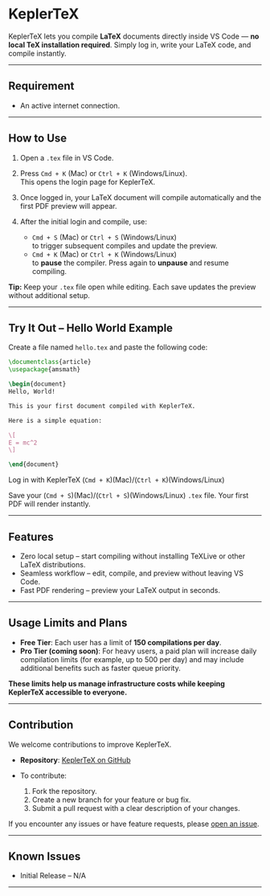 # KeplerTeX

KeplerTeX lets you compile **LaTeX** documents directly inside VS Code — **no local TeX installation required**.
Simply log in, write your LaTeX code, and compile instantly.

---

## Requirement

* An active internet connection.

---

## How to Use

1. Open a `.tex` file in VS Code.
2. Press `Cmd + K` (Mac) or `Ctrl + K` (Windows/Linux).  
   This opens the login page for KeplerTeX.
3. Once logged in, your LaTeX document will compile automatically and the first PDF preview will appear.
4. After the initial login and compile, use:

   * `Cmd + S` (Mac) or `Ctrl + S` (Windows/Linux)  
     to trigger subsequent compiles and update the preview.
   * `Cmd + K` (Mac) or `Ctrl + K` (Windows/Linux)  
     to **pause** the compiler. Press again to **unpause** and resume compiling.

**Tip:** Keep your `.tex` file open while editing. Each save updates the preview without additional setup.


---

## Try It Out – Hello World Example

Create a file named `hello.tex` and paste the following code:

```latex
\documentclass{article}
\usepackage{amsmath}

\begin{document}
Hello, World!  

This is your first document compiled with KeplerTeX.  

Here is a simple equation:

\[
E = mc^2
\]

\end{document}
```

Log in with KeplerTeX (`Cmd + K`)(Mac)/(`Ctrl + K`)(Windows/Linux) 

Save your (`Cmd + S`)(Mac)/(`Ctrl + S`)(Windows/Linux) `.tex` file. Your first PDF will render instantly.

---

## Features

* Zero local setup – start compiling without installing TeXLive or other LaTeX distributions.
* Seamless workflow – edit, compile, and preview without leaving VS Code.
* Fast PDF rendering – preview your LaTeX output in seconds.

---

## Usage Limits and Plans

* **Free Tier**: Each user has a limit of **150 compilations per day**.
* **Pro Tier (coming soon)**: For heavy users, a paid plan will increase daily compilation limits (for example, up to 500 per day) and may include additional benefits such as faster queue priority.

**These limits help us manage infrastructure costs while keeping KeplerTeX accessible to everyone.**

---

## Contribution

We welcome contributions to improve KeplerTeX.

* **Repository**: [KeplerTeX on GitHub](https://github.com/AbeyHurtis/keplertex)
* To contribute:

  1. Fork the repository.
  2. Create a new branch for your feature or bug fix.
  3. Submit a pull request with a clear description of your changes.

If you encounter any issues or have feature requests, please [open an issue](https://github.com/AbeyHurtis/keplertex/issues).

---

## Known Issues

* Initial Release – N/A

---



